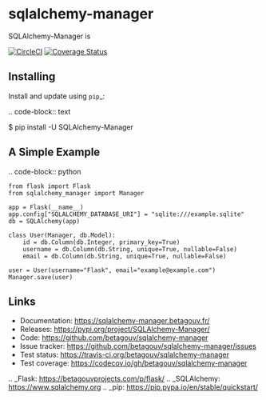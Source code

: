 sqlalchemy-manager
================

SQLAlchemy-Manager is

[![CircleCI](https://circleci.com/gh/betagouv/sqlalchemy-manager/tree/master.svg?style=svg)](https://circleci.com/gh/betagouv/sqlalchemy-manager/tree/master)
[![Coverage Status](https://coveralls.io/repos/github/betagouv/sqlalchemy-manager/badge.svg)](https://coveralls.io/github/betagouv/sqlalchemy-manager)

Installing
----------

Install and update using `pip`_:

.. code-block:: text

  $ pip install -U SQLAlchemy-Manager


A Simple Example
----------------

.. code-block:: python

    from flask import Flask
    from sqlalchemy_manager import Manager

    app = Flask(__name__)
    app.config["SQLALCHEMY_DATABASE_URI"] = "sqlite:///example.sqlite"
    db = SQLAlchemy(app)

    class User(Manager, db.Model):
        id = db.Column(db.Integer, primary_key=True)
        username = db.Column(db.String, unique=True, nullable=False)
        email = db.Column(db.String, unique=True, nullable=False)

    user = User(username="Flask", email="example@example.com")
    Manager.save(user)


Links
-----

-   Documentation: https://sqlalchemy-manager.betagouv.fr/
-   Releases: https://pypi.org/project/SQLAlchemy-Manager/
-   Code: https://github.com/betagouv/sqlalchemy-manager
-   Issue tracker: https://github.com/betagouv/sqlalchemy-manager/issues
-   Test status: https://travis-ci.org/betagouv/sqlalchemy-manager
-   Test coverage: https://codecov.io/gh/betagouv/sqlalchemy-manager

.. _Flask: https://betagouvprojects.com/p/flask/
.. _SQLAlchemy: https://www.sqlalchemy.org
.. _pip: https://pip.pypa.io/en/stable/quickstart/
